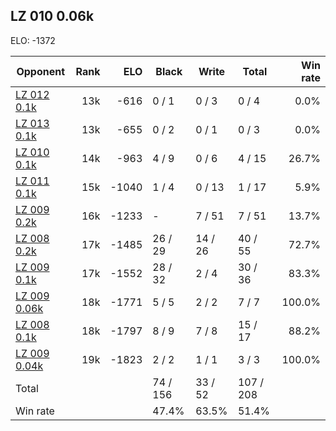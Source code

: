 ## LZ 010 0.06k ##

ELO: -1372

Opponent | Rank | ELO | Black | Write | Total | Win rate
---------|-----:|----:|-------|-------|-------|-------:
[LZ 012 0.1k](LZ%20012%200.1k.md) | 13k | -616 | 0 / 1 | 0 / 3 | 0 / 4 | 0.0%
[LZ 013 0.1k](LZ%20013%200.1k.md) | 13k | -655 | 0 / 2 | 0 / 1 | 0 / 3 | 0.0%
[LZ 010 0.1k](LZ%20010%200.1k.md) | 14k | -963 | 4 / 9 | 0 / 6 | 4 / 15 | 26.7%
[LZ 011 0.1k](LZ%20011%200.1k.md) | 15k | -1040 | 1 / 4 | 0 / 13 | 1 / 17 | 5.9%
[LZ 009 0.2k](LZ%20009%200.2k.md) | 16k | -1233 | - | 7 / 51 | 7 / 51 | 13.7%
[LZ 008 0.2k](LZ%20008%200.2k.md) | 17k | -1485 | 26 / 29 | 14 / 26 | 40 / 55 | 72.7%
[LZ 009 0.1k](LZ%20009%200.1k.md) | 17k | -1552 | 28 / 32 | 2 / 4 | 30 / 36 | 83.3%
[LZ 009 0.06k](LZ%20009%200.06k.md) | 18k | -1771 | 5 / 5 | 2 / 2 | 7 / 7 | 100.0%
[LZ 008 0.1k](LZ%20008%200.1k.md) | 18k | -1797 | 8 / 9 | 7 / 8 | 15 / 17 | 88.2%
[LZ 009 0.04k](LZ%20009%200.04k.md) | 19k | -1823 | 2 / 2 | 1 / 1 | 3 / 3 | 100.0%
Total | | | 74 / 156 | 33 / 52 | 107 / 208 | 
Win rate| | | 47.4% | 63.5% | 51.4% | 
